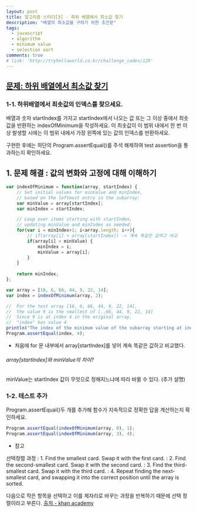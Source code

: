 ```yaml
---
layout: post
title: 알고리즘 스터디[3] - 하위 배열에서 최소값 찾기
description: "배열의 최소값을 구하기 위한 조건문"
tags:
  - javascript
  - algorithm
  - minimum value
  - selection sort
comments: true
# link: 'http://tryhelloworld.co.kr/challenge_codes/120'
---
```


## [문제: 하위 배열에서 최소값 찾기](https://ko.khanacademy.org/computing/computer-science/algorithms/sorting-algorithms/p/challenge-implement-swap)

### 1-1. 하위배열에서 최솟값의 인덱스를 찾으세요.
배열과 숫자 startIndex를 가지고 startIndex에서 나오는 값 또는 그 이상 중에서 최솟값을 반환하는 indexOfMinimum을 작성하세요. 이 최솟값이 이 범위 내에서 한 번 이상 발생할 시에는 이 범위 내에서 가장 왼쪽에 있는 값의 인덱스를 반환하세요.

구현한 후에는 하단의 Program.assertEqual()를 주석 해제하여 test assertion을 통과하는지 확인하세요.

## 1. 문제 해결 : 값의 변화와 고정에 대해 이해하기

```javascript
var indexOfMinimum = function(array, startIndex) {
    // Set initial values for minValue and minIndex,
    // based on the leftmost entry in the subarray:  
    var minValue = array[startIndex];
    var minIndex = startIndex;

    // Loop over items starting with startIndex, 
    // updating minValue and minIndex as needed:
    for(var i = minIndex+1; i<array.length; i++){
        // if(array[i] < array[startIndex]) -> 계속 똑같은 값하고 비교
        if(array[i] < minValue) {
            minIndex = i;
            minValue = array[i];
        }
    }
    
    return minIndex;
}; 

var array = [18, 6, 66, 44, 9, 22, 14];   
var index = indexOfMinimum(array, 2);

//  For the test array [18, 6, 66, 44, 9, 22, 14], 
//  the value 9 is the smallest of [..66, 44, 9, 22, 14]
//  Since 9 is at index 4 in the original array, 
//  "index" has value 4
println("The index of the minimum value of the subarray starting at index 2 is " + index + "."  );
Program.assertEqual(index, 4);
```
* 처음에 for 문 내부에서 array[startIndex]를 넣어 계속 똑같은 값하고 비교했다.

###### array[startIndex]와 minValue의 차이?

minValue는 startIndex 값이 무엇으로 정해지느냐에 따라 바뀔 수 있다.
(추가 설명)

### 1-2. 테스트 추가

Program.assertEqual()두 개를 추가해 함수가 지속적으로 정확한 답을 계산하는지 확인하세요.

```javascript
Program.assertEqual(indexOfMinimum(array, 0), 1);
Program.assertEqual(indexOfMinimum(array, 3), 4);
```

* 참고 

선택정렬 과정
: 1. Find the smallest card. Swap it with the first card.
: 2. Find the second-smallest card. Swap it with the second card.
: 3. Find the third-smallest card. Swap it with the third card.
: 4. Repeat finding the next-smallest card, and swapping it into the correct position until the array is sorted.

다음으로 작은 항목을 선택하고 이를 제자리로 바꾸는 과정을 반복하기 때문에 선택 정렬이라고 부른다. [출처 - khan academy](https://ko.khanacademy.org/computing/computer-science/algorithms/sorting-algorithms/a/selection-sort-pseudocode)